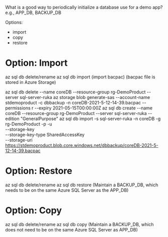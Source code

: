 What is a good way to periodically initialize a database use for a demo app?
e.g., APP_DB, BACKUP_DB

Options:
- import
- copy
- restore

# Option: Import
az sql db delete/rename
az sql db import (import bacpac)
(bacpac file is stored in Azure Storage)

az sql db delete --name coreDB --resource-group rg-DemoProduct --server sql-server-ruka 
az storage blob generate-sas --account-name stdemoproduct -c dbbackup -n coreDB-2021-5-12-14-39.bacpac --permissions r  --expiry 2021-05-15T00:00:00Z
az sql db create --name coreDB --resource-group rg-DemoProduct --server sql-server-ruka --edition "GeneralPurpose"
az sql db import -s sql-server-ruka -n coreDB -g rg-DemoProduct -p <password> -u <userame> \
    --storage-key <Blob SAS Token> \
    --storage-key-type SharedAccessKey \
    --storage-uri https://stdemoproduct.blob.core.windows.net/dbbackup/coreDB-2021-5-12-14-39.bacpac

# Option: Restore
az sql db delete/rename
az sql db restore
(Maintain a BACKUP_DB, which needs to be on the same Azure SQL Server as the APP_DB)

# Option: Copy
az sql db delete/rename
az sql db copy
(Maintain a BACKUP_DB, which does not need to be on the same Azure SQL Server as APP_DB)



